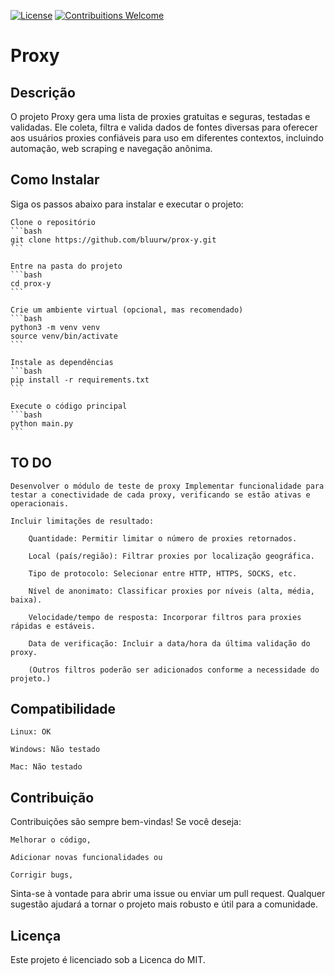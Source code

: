 [![License](https://img.shields.io/badge/license-MIT-_red.svg)](https://opensource.org/licenses/MIT)
[![Contribuitions Welcome](https://img.shields.io/badge/contribuitions-welcome-brightgreen.svg?style=flat)](https://github.com/bluurw/carbon/issues)

# **Proxy**

## **Descrição**

O projeto Proxy gera uma lista de proxies gratuitas e seguras, testadas e validadas. Ele coleta, filtra e valida dados de fontes diversas para oferecer aos usuários proxies confiáveis para uso em diferentes contextos, incluindo automação, web scraping e navegação anônima.

## **Como Instalar**

Siga os passos abaixo para instalar e executar o projeto:

    Clone o repositório
    ```bash
    git clone https://github.com/bluurw/prox-y.git
    ```

    Entre na pasta do projeto
    ```bash
    cd prox-y
    ```

    Crie um ambiente virtual (opcional, mas recomendado)
    ```bash
    python3 -m venv venv
    source venv/bin/activate
    ```

    Instale as dependências
    ```bash
    pip install -r requirements.txt
    ```

    Execute o código principal
    ```bash
    python main.py
    ```

## **TO DO**

    Desenvolver o módulo de teste de proxy Implementar funcionalidade para testar a conectividade de cada proxy, verificando se estão ativas e operacionais.

    Incluir limitações de resultado:

        Quantidade: Permitir limitar o número de proxies retornados.

        Local (país/região): Filtrar proxies por localização geográfica.

        Tipo de protocolo: Selecionar entre HTTP, HTTPS, SOCKS, etc.

        Nível de anonimato: Classificar proxies por níveis (alta, média, baixa).

        Velocidade/tempo de resposta: Incorporar filtros para proxies rápidas e estáveis.

        Data de verificação: Incluir a data/hora da última validação do proxy.

        (Outros filtros poderão ser adicionados conforme a necessidade do projeto.)

## **Compatibilidade**

    Linux: OK

    Windows: Não testado

    Mac: Não testado

## **Contribuição**

Contribuições são sempre bem-vindas! Se você deseja:

    Melhorar o código,

    Adicionar novas funcionalidades ou

    Corrigir bugs,

Sinta-se à vontade para abrir uma issue ou enviar um pull request. Qualquer sugestão ajudará a tornar o projeto mais robusto e útil para a comunidade.

## **Licença**

Este projeto é licenciado sob a Licenca do MIT.